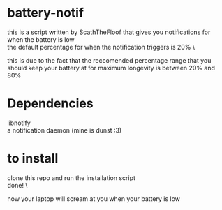 # battery-notif

this is a script written by ScathTheFloof that gives you notifications for when the battery is low \
the default percentage for when the notification triggers is 20% \

this is due to the fact that the reccomended percentage range that you should keep your battery at for maximum longevity is between 20% and 80%


# Dependencies
libnotify \
a notification daemon (mine is dunst :3)

# to install
clone this repo and run the installation script \
done! \

now your laptop will scream at you when your battery is low
